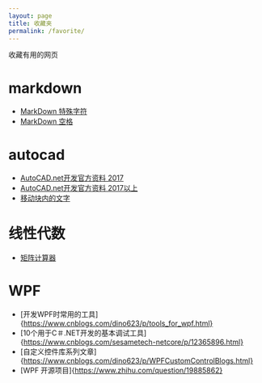 ```yaml
---
layout: page
title: 收藏夹
permalink: /favorite/
---
```


收藏有用的网页

# markdown

- [MarkDown 特殊字符](https://www.cnblogs.com/yifeiyu/p/11402743.html)
- [MarkDown 空格](https://blog.csdn.net/dzy_mails/article/details/67640229)

# autocad
- [AutoCAD.net开发官方资料 2017](https://forums.autodesk.com/t5/objectarx/need-a-link-to-download-objectarx-sdk-2017/td-p/8696325)
- [AutoCAD.net开发官方资料 2017以上](https://www.autodesk.com/developer-network/platform-technologies/autocad?_ga=2.52158186.235437239.1612403596-894303355.1612163345)
- [移动块内的文字](https://www.keanw.com/2013/12/moving-text-in-an-autocad-block-using-net-part-2.html)

# 线性代数

- [矩阵计算器](https://matrixcalc.org/zh/)

# WPF
- [开发WPF时常用的工具]{https://www.cnblogs.com/dino623/p/tools_for_wpf.html}
- [10个用于C＃.NET开发的基本调试工具]{https://www.cnblogs.com/sesametech-netcore/p/12365896.html}
- [自定义控件库系列文章]{https://www.cnblogs.com/dino623/p/WPFCustomControlBlogs.html}
- [WPF 开源项目]{https://www.zhihu.com/question/19885862}

